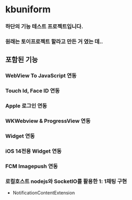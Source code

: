 
kbuniform
=======
### 하단의 기능 테스트 프로젝트입니다.

### 원래는 토이프로젝트 할라고 만든 거 였는 데..


## 포함된 기능
### WebView To JavaScript 연동
### Touch Id, Face ID 연동
### Apple 로그인 연동
### WKWebview & ProgressView 연동
### Widget 연동
### iOS 14전용 Widget 연동
### FCM Imagepush 연동
### 로컬호스트 nodejs와 SocketIO를 활용한 1: 1채팅 구현
- NotificationContentExtension


